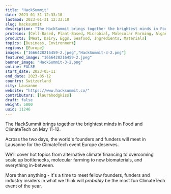 ```yaml
---
title: "HackSummit"
date: 2023-01-31 12:33:10
lastmod: 2023-01-31 12:33:10
slug: hacksummit
description: "The HackSummit brings together the brightest minds in Food and ClimateTech on May 11-12.Across the two days, the world’s founders and funders will meet in Lausanne for the ClimateTech event Europe deserves.We'll cover hot topics from alternative climate financing to overcoming scale up bottlenecks, molecular farming to new biomaterials, and everything in-between.  More than anything - it's a time to meet fellow founders, funders and industry insiders in what we think will probably be the most fun ClimateTech event of the year."
proteins: [Cell-Based, Plant-Based, Microbial, Molecular Farming, Algae, Fungi, Animal]
products: [Meat, Dairy, Eggs, Seafood, Ingredients, Materials]
topics: [Business, Environment]
regions: [Europe]
images: ["1666428216459-2.jpeg","HackSummit-3-2.png"]
featured_image: "1666428216459-2.jpeg"
banner_image: "HackSummit-3-2.png"
online: FALSE
start_date: 2023-05-11
end_date: 2023-05-12
country: Switzerland
city: Lausanne
website: "https://www.hacksummit.co/"
contributors: [laurahodgkiss]
draft: false
weight: 5000
uuid: 11246
---
```

The HackSummit brings together the brightest minds in Food and
ClimateTech on May 11-12.

Across the two days, the world's founders and funders will meet in
Lausanne for the ClimateTech event Europe deserves.

We\'ll cover hot topics from alternative climate financing to overcoming
scale up bottlenecks, molecular farming to new biomaterials, and
everything in-between.  

More than anything - it\'s a time to meet fellow founders, funders and
industry insiders in what we think will *probably* be the most fun
ClimateTech event of the year.
